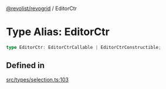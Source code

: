 [@revolist/revogrid](README.md) / EditorCtr

# Type Alias: EditorCtr

```ts
type EditorCtr: EditorCtrCallable | EditorCtrConstructible;
```

## Defined in

[src/types/selection.ts:103](https://github.com/revolist/revogrid/blob/38c381e080d7e0c5d988f8833cd99eec7cce206d/src/types/selection.ts#L103)
